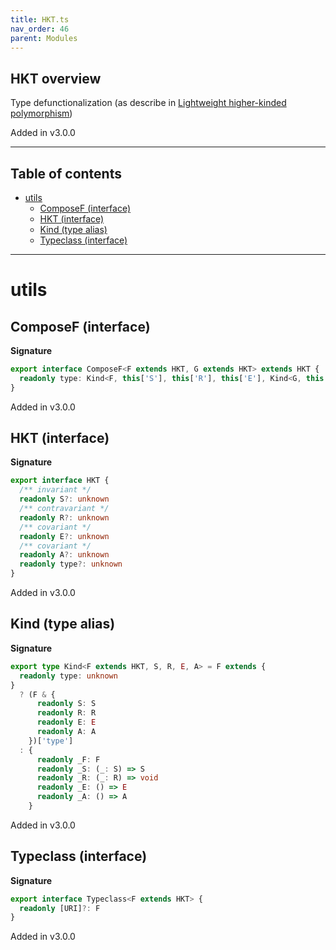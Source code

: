 ```yaml
---
title: HKT.ts
nav_order: 46
parent: Modules
---
```


## HKT overview

Type defunctionalization (as describe in [Lightweight higher-kinded polymorphism](https://www.cl.cam.ac.uk/~jdy22/papers/lightweight-higher-kinded-polymorphism.pdf))

Added in v3.0.0

---

<h2 class="text-delta">Table of contents</h2>

- [utils](#utils)
  - [ComposeF (interface)](#composef-interface)
  - [HKT (interface)](#hkt-interface)
  - [Kind (type alias)](#kind-type-alias)
  - [Typeclass (interface)](#typeclass-interface)

---

# utils

## ComposeF (interface)

**Signature**

```ts
export interface ComposeF<F extends HKT, G extends HKT> extends HKT {
  readonly type: Kind<F, this['S'], this['R'], this['E'], Kind<G, this['S'], this['R'], this['E'], this['A']>>
}
```

Added in v3.0.0

## HKT (interface)

**Signature**

```ts
export interface HKT {
  /** invariant */
  readonly S?: unknown
  /** contravariant */
  readonly R?: unknown
  /** covariant */
  readonly E?: unknown
  /** covariant */
  readonly A?: unknown
  readonly type?: unknown
}
```

Added in v3.0.0

## Kind (type alias)

**Signature**

```ts
export type Kind<F extends HKT, S, R, E, A> = F extends {
  readonly type: unknown
}
  ? (F & {
      readonly S: S
      readonly R: R
      readonly E: E
      readonly A: A
    })['type']
  : {
      readonly _F: F
      readonly _S: (_: S) => S
      readonly _R: (_: R) => void
      readonly _E: () => E
      readonly _A: () => A
    }
```

Added in v3.0.0

## Typeclass (interface)

**Signature**

```ts
export interface Typeclass<F extends HKT> {
  readonly [URI]?: F
}
```

Added in v3.0.0
